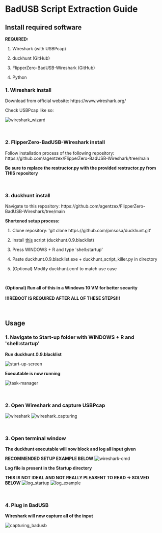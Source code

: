<h1>BadUSB Script Extraction Guide</h1>

<h2>Install required software</h2>

**REQUIRED:**

1. <p>Wireshark (with USBPcap)</p>
2. <p>duckhunt (GitHub)</p>
3. <p>FlipperZero-BadUSB-Wireshark (GitHub)</p>
4. <p>Python</p>

<h3>1. Wireshark install</h3>

<p>Download from official website: https://www.wireshark.org/</p>
<p>Check USBPcap like so:</p>

![wireshark_wizard](https://raw.githubusercontent.com/larsje99/BadUSB_Script_Extractor/master/screenshots/wireshark_wizard.png)

<br>

<h3>2. FlipperZero-BadUSB-Wireshark install</h3>
<p>Follow installation process of the following repository: https://github.com/agentzex/FlipperZero-BadUSB-Wireshark/tree/main</p>

**<p>Be sure to replace the restructor.py with the provided restructor.py from THIS repository</p>**

<br>

<h3>3. duckhunt install</h3>
<p>Navigate to this repository: https://github.com/agentzex/FlipperZero-BadUSB-Wireshark/tree/main</p>

**Shortened setup process:**
1. <p>Clone repository: 'git clone https://github.com/pmsosa/duckhunt.git'</p>
2. Install [this](https://github.com/pmsosa/duckhunt/raw/master/builds/duckhunt.0.9.blacklist.exe) script (duckhunt.0.9.blacklist)
3. <p>Press WINDOWS + R and type 'shell:startup'</p>
4. <p>Paste duckhunt.0.9.blacklist.exe + duckhunt_script_killer.py in directory</p>
5. <p>(Optional) Modify duckhunt.conf to match use case</p>

<br>

**(Optional) Run all of this in a Windows 10 VM for better security**
<br>
<br>
**!!!REBOOT IS REQUIRED AFTER ALL OF THESE STEPS!!!**

<br>

<h2>Usage</h2>

**<h3>1. Navigate to Start-up folder with WINDOWS + R and 'shell:startup'</h3>**

**<p>Run duckhunt.0.9.blacklist</p>**
![start-up-screen](https://raw.githubusercontent.com/larsje99/BadUSB_Script_Extractor/master/screenshots/start-up-screen.png)

**<p>Executable is now running</p>**
![task-manager](https://raw.githubusercontent.com/larsje99/BadUSB_Script_Extractor/master/screenshots/task-manager.png)

<br>

**<h3>2. Open Wireshark and capture USBPcap</h3>**
![wireshark](https://raw.githubusercontent.com/larsje99/BadUSB_Script_Extractor/master/screenshots/wireshark.PNG)
![wireshark_capturing](https://raw.githubusercontent.com/larsje99/BadUSB_Script_Extractor/master/screenshots/wireshark_capturing.PNG)

<br>

**<h3>3. Open terminal window</h3>**

**<p>The duckhunt executable will now block and log all input given</p>**
**RECOMMENDED SETUP EXAMPLE BELOW**
![wireshark-cmd](https://raw.githubusercontent.com/larsje99/BadUSB_Script_Extractor/master/screenshots/wireshark_cmd.PNG)

**<p>Log file is present in the Startup directory</p>**
**THIS IS NOT IDEAL AND NOT REALLY PLEASENT TO READ -> SOLVED BELOW**
![log_startup](https://raw.githubusercontent.com/larsje99/BadUSB_Script_Extractor/master/screenshots/log_startup.PNG)
![log_example](https://raw.githubusercontent.com/larsje99/BadUSB_Script_Extractor/master/screenshots/log_example.PNG)

<br>

**<h3>4. Plug in BadUSB</h3>**
**<p>Wireshark will now capture all of the input</p>**
![capturing_badusb](https://raw.githubusercontent.com/larsje99/BadUSB_Script_Extractor/master/screenshots/capturing_badusb.PNG)
